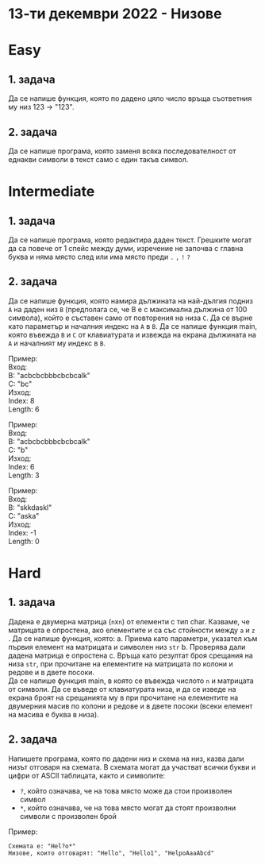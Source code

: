 # 13-ти декември 2022 - Низове

# Easy
## 1. задача
Да се напише функция, която по дадено цяло число връща съответния му низ 123 → "123".

## 2. задача
Да се напише програма, която заменя всяка последователност от еднакви символи в текст само с един 
такъв символ. 

# Intermediate

## 1. задача
Да се напише програма, която редактира даден текст. Грешките могат да са повече от 1 спейс между думи, изречение не започва с главна буква и няма място след или има място преди `.` `,` `!` `?`

## 2. задача
Да се напише функция, която намира дължината на най-дългия подниз `А` на даден низ `B` (предполага се, че B e с максимална дължина от 100 символа), който е
съставен само от повторения на низа `C`. Да се върне като параметър и началния индекс на `А` в `B`. Да се напише функция main, която въвежда `B` и `C` от клавиатурата и извежда на екрана дължината на `А` и началният му индекс в `В`.   

Пример:   
Вход:   
B: "acbcbcbbbcbcbcalk"   
C: "bc"   
Изход:    
Index: 8   
Length: 6

Пример:   
Вход:   
B: "acbcbcbbbcbcbcalk"   
C: "b"   
Изход:    
Index: 6   
Length: 3

Пример:   
Вход:   
B: "skkdaskl"   
C: "aska"   
Изход:    
Index: -1   
Length: 0


# Hard
## 1. задача
Дадена е двумерна матрица (`n`х`n`) от елементи с тип char. Казваме, че матрицата е опростена, ако елементите и са със стойности между `a` и `z` . Да се напише функция, която:
a. Приема като параметри, указател към първия елемент на матрицата и символен низ `str`
b. Проверява дали дадена матрица е опростена
c. Връща като резултат броя срещания на низа `str`, при прочитане на елементите на матрицата по колони и редове и в двете посоки.   
Да се напише функция main, в която се въвежда числото `n` и матрицата от символи. Да се въведе от клавиатурата низа, и да се изведе на екрана броят на срещанията му в при прочитане на елементите на двумерния масив по колони и редове и в двете посоки (всеки елемент на масива е
буква в низа).


## 2. задача
Напишете програма, която по дадени низ и схема на низ, казва дали низът отговаря на схемата. В схемата могат да участват всички букви и цифри от ASCII таблицата, както и символите:

- `?`, който означава, че на това място може да стои произволен символ
- `*`, който означава, че на това място могат да стоят произволни символи с произволен брой   

Пример:
```
Схемата е: "Hel?o*"   
Низове, които отговарят: "Hello", "Hello1", "HelpoAaaAbcd"
```
